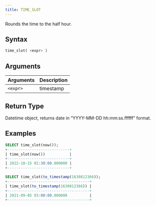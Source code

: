 ```yaml
---
title: TIME_SLOT
---
```


Rounds the time to the half hour.
## Syntax

```sql
time_slot( <expr> )
```

## Arguments

| Arguments   | Description |
| ----------- | ----------- |
| `<expr>`    | timestamp   |

## Return Type
Datetime object, returns date in “YYYY-MM-DD hh:mm:ss.ffffff” format.

## Examples

```sql
SELECT time_slot(now());
+----------------------------+
| time_slot(now())           |
+----------------------------+
| 2022-10-15 02:30:00.000000 |
+----------------------------+

SELECT time_slot(to_timestamp(1630812366));
+-------------------------------------+
| time_slot(to_timestamp(1630812366)) |
+-------------------------------------+
| 2021-09-05 03:00:00.000000          |
+-------------------------------------+
```
